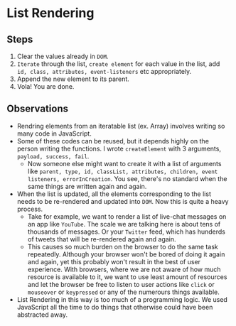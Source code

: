 # List Rendering

## Steps

1. Clear the values already in `DOM`.
2. `Iterate` through the list, `create element` for each value in the list, add `id, class, attributes, event-listeners` etc appropriately.
3. Append the new element to its parent.
4. Vola! You are done.

## Observations

* Rendring elements from an iteratable list (ex. Array) involves writing so many code in JavaScript.
* Some of these codes can be reused, but it depends highly on the person writing the functions. I wrote `createElement` with 3 arguments, `payload, success, fail`.
  * Now someone else might want to create it with a list of arguments like `parent, type, id, classList, attributes, children, event listeners, errorInCreation`.
You see, there's no standard when the same things are written again and again.
* When the list is updated, all the elements corresponding to the list needs to be re-rendered and updated into `DOM`. Now this is quite a heavy process.
  * Take for example, we want to render a list of live-chat messages on an app like `YouTube`. The scale we are talking here is about tens of thousands of messages. Or your `Twitter` feed, which has hunderds of tweets that will be re-rendered again and again.
  * This causes so much burden on the browser to do the same task repeatedly. Although your browser won't be bored of doing it again and again, yet this probably won't result in the best of user experience. With browsers, where we are not aware of how much resource is available to it, we want to use least amount of resources and let the browser be free to listen to user actions like `click` or `mouseover` or `keypressed` or any of the numerours things available.
* List Rendering in this way is too much of a programming logic. We used JavaScript all the time to do things that otherwise could have been abstracted away.
